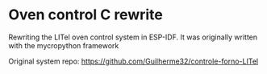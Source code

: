 # Oven control C rewrite

Rewriting the LITel oven control system in ESP-IDF. It was originally written
with the mycropython framework

Original system repo: https://github.com/Guilherme32/controle-forno-LITel